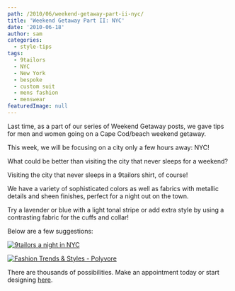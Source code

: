 ```yaml
---
path: /2010/06/weekend-getaway-part-ii-nyc/
title: 'Weekend Getaway Part II: NYC'
date: '2010-06-18'
author: sam
categories:
  - style-tips
tags:
  - 9tailors
  - NYC
  - New York
  - bespoke
  - custom suit
  - mens fashion
  - menswear
featuredImage: null
---
```

Last time, as a part of our series of Weekend Getaway posts, we gave tips for men and women going on a Cape Cod/beach weekend getaway.

This week, we will be focusing on a city only a few hours away: NYC!

What could be better than visiting the city that never sleeps for a weekend?

Visiting the city that never sleeps in a 9tailors shirt, of course!

We have a variety of sophisticated colors as well as fabrics with metallic details and sheen finishes, perfect for a night out on the town.

Try a lavender or blue with a light tonal stripe or add extra style by using a contrasting fabric for the cuffs and collar!

Below are a few suggestions:

[![9tailors a night in NYC](http://www.polyvore.com/cgi/img-set/BQcDAAAAAwoDanBnAAAABC5vdXQKFlpIZDRQUHA2M3hHSktCcHd3RW5mR0EAAAACaWQKAWUAAAAEc2l6ZQ.jpg "9tailors a night in NYC")](http://www.polyvore.com/9tailors_night_in_nyc/set?.embedder=1591450&.mid=embed&id=19812678)

[![Fashion Trends & Styles - Polyvore](http://www.polyvorecdn.com/rsrc/img/logo_embed_alt_63x21.png "Fashion Trends & Styles - Polyvore")](http://www.polyvore.com/)

There are thousands of possibilities. Make an appointment today or start designing [here](http://9tailors.com/ "here").